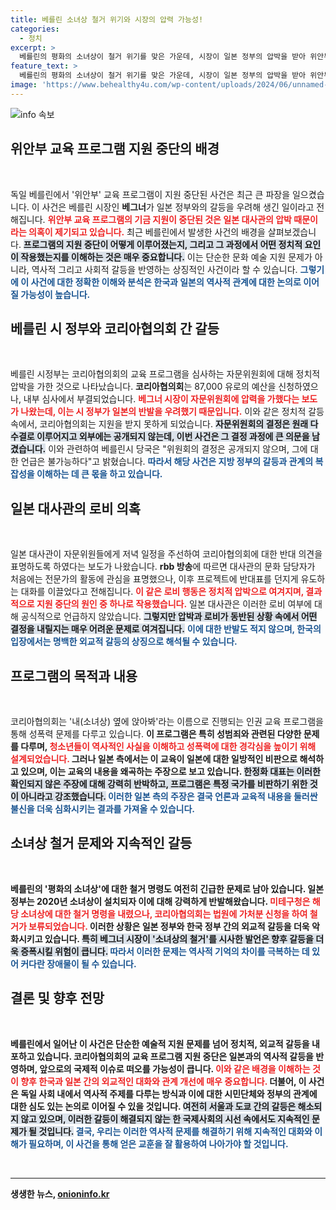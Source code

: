 ```yaml
---
title: 베를린 소녀상 철거 위기와 시장의 압력 가능성!
categories:
  - 정치
excerpt: >
  베를린의 평화의 소녀상이 철거 위기를 맞은 가운데, 시장이 일본 정부의 압박을 받아 위안부 교육 프로그램 지원 중단을 요구했다. 이로 인해 인권교육 프로젝트가 중단되며 일본 대사관의 로비 의혹도 제기되고 있다.クリック必至!
feature_text: >
  베를린의 평화의 소녀상이 철거 위기를 맞은 가운데, 시장이 일본 정부의 압박을 받아 위안부 교육 프로그램 지원 중단을 요구했다. 이로 인해 인권교육 프로젝트가 중단되며 일본 대사관의 로비 의혹도 제기되고 있다.クリック必至!
image: 'https://www.behealthy4u.com/wp-content/uploads/2024/06/unnamed-file.png'
---
```


<p><img src="https://www.behealthy4u.com/wp-content/uploads/2024/06/unnamed-file.png" alt="info 속보" /></p>

<h2 data-ke-size="size26">위안부 교육 프로그램 지원 중단의 배경</h2>

<p data-ke-size="size16">&nbsp;</p> 

<p>독일 베를린에서 '위안부' 교육 프로그램이 지원 중단된 사건은 최근 큰 파장을 일으켰습니다. 이 사건은 베를린 시장인 <b>베그너</b>가 일본 정부와의 갈등을 우려해 생긴 일이라고 전해집니다. <b><span style="color: #ee2323;">위안부 교육 프로그램의 기금 지원이 중단된 것은 일본 대사관의 압박 때문이라는 의혹이 제기되고 있습니다.</span></b> 최근 베를린에서 발생한 사건의 배경을 살펴보겠습니다. <b><span style="background-color: #21538527;">프로그램의 지원 중단이 어떻게 이루어졌는지, 그리고 그 과정에서 어떤 정치적 요인이 작용했는지를 이해하는 것은 매우 중요합니다.</span></b> 이는 단순한 문화 예술 지원 문제가 아니라, 역사적 그리고 사회적 갈등을 반영하는 상징적인 사건이라 할 수 있습니다. <b><span style="color: #1a5490;">그렇기에 이 사건에 대한 정확한 이해와 분석은 한국과 일본의 역사적 관계에 대한 논의로 이어질 가능성이 높습니다.</span></b></p>

<h2 data-ke-size="size26">베를린 시 정부와 코리아협의회 간 갈등</h2>

<p data-ke-size="size16">&nbsp;</p> 

<p>베를린 시정부는 코리아협의회의 교육 프로그램을 심사하는 자문위원회에 대해 정치적 압박을 가한 것으로 나타났습니다. <b>코리아협의회</b>는 87,000 유로의 예산을 신청하였으나, 내부 심사에서 부결되었습니다. <b><span style="color: #ee2323;">베그너 시장이 자문위원회에 압력을 가했다는 보도가 나왔는데, 이는 시 정부가 일본의 반발을 우려했기 때문입니다.</span></b> 이와 같은 정치적 갈등 속에서, 코리아협의회는 지원을 받지 못하게 되었습니다. <b><span style="background-color: #21538527;">자문위원회의 결정은 원래 다수결로 이루어지고 외부에는 공개되지 않는데, 이번 사건은 그 결정 과정에 큰 의문을 남겼습니다.</span></b> 이와 관련하여 베를린시 당국은 "위원회의 결정은 공개되지 않으며, 그에 대한 언급은 불가능하다"고 밝혔습니다. <b><span style="color: #1a5490;">따라서 해당 사건은 지방 정부의 갈등과 관계의 복잡성을 이해하는 데 큰 몫을 하고 있습니다.</span></b></p>

<h2 data-ke-size="size26">일본 대사관의 로비 의혹</h2>

<p data-ke-size="size16">&nbsp;</p> 

<p>일본 대사관이 자문위원들에게 저녁 일정을 주선하여 코리아협의회에 대한 반대 의견을 표명하도록 하였다는 보도가 나왔습니다. <b>rbb 방송</b>에 따르면 대사관의 문화 담당자가 처음에는 전문가의 활동에 관심을 표명했으나, 이후 프로젝트에 반대표를 던지게 유도하는 대화를 이끌었다고 전해집니다. <b><span style="color: #ee2323;">이 같은 로비 행동은 정치적 압박으로 여겨지며, 결과적으로 지원 중단의 원인 중 하나로 작용했습니다.</span></b> 일본 대사관은 이러한 로비 여부에 대해 공식적으로 언급하지 않았습니다. <b><span style="background-color: #21538527;">그렇지만 압박과 로비가 동반된 상황 속에서 어떤 결정을 내릴지는 매우 어려운 문제로 여겨집니다.</span></b> <b><span style="color: #1a5490;">이에 대한 반발도 적지 않으며, 한국의 입장에서는 명백한 외교적 갈등의 상징으로 해석될 수 있습니다.</span></b></p>

<h2 data-ke-size="size26">프로그램의 목적과 내용</h2>

<p data-ke-size="size16">&nbsp;</p> 

<p>코리아협의회는 '내(소녀상) 옆에 앉아봐'라는 이름으로 진행되는 인권 교육 프로그램을 통해 성폭력 문제를 다루고 있습니다. <b>이 프로그램은 특히 성범죄와 관련된 다양한 문제를 다루며, <b><span style="color: #ee2323;">청소년들이 역사적인 사실을 이해하고 성폭력에 대한 경각심을 높이기 위해 설계되었습니다.</span></b> 그러나 일본 측에서는 이 교육이 일본에 대한 일방적인 비판으로 해석하고 있으며, 이는 교육의 내용을 왜곡하는 주장으로 보고 있습니다. <b><span style="background-color: #21538527;">한정화 대표는 이러한 확인되지 않은 주장에 대해 강력히 반박하고, 프로그램은 특정 국가를 비판하기 위한 것이 아니라고 강조했습니다.</span></b> <b><span style="color: #1a5490;">이러한 일본 측의 주장은 결국 언론과 교육적 내용을 둘러싼 불신을 더욱 심화시키는 결과를 가져올 수 있습니다.</span></b></p>

<h2 data-ke-size="size26">소녀상 철거 문제와 지속적인 갈등</h2>

<p data-ke-size="size16">&nbsp;</p> 

<p>베를린의 '평화의 소녀상'에 대한 철거 명령도 여전히 긴급한 문제로 남아 있습니다. <b>일본 정부는 2020년 소녀상이 설치되자 이에 대해 강력하게 반발해왔습니다.</b> <b><span style="color: #ee2323;">미테구청은 해당 소녀상에 대한 철거 명령을 내렸으나, 코리아협의회는 법원에 가처분 신청을 하여 철거가 보류되었습니다.</span></b> 이러한 상황은 일본 정부와 한국 정부 간의 외교적 갈등을 더욱 악화시키고 있습니다. <b><span style="background-color: #21538527;">특히 베그너 시장이 '소녀상의 철거'를 시사한 발언은 향후 갈등을 더욱 증폭시킬 위험이 큽니다.</span></b> <b><span style="color: #1a5490;">따라서 이러한 문제는 역사적 기억의 차이를 극복하는 데 있어 커다란 장애물이 될 수 있습니다.</span></b></p>

<h2 data-ke-size="size26">결론 및 향후 전망</h2>

<p data-ke-size="size16">&nbsp;</p> 

<p>베를린에서 일어난 이 사건은 단순한 예술적 지원 문제를 넘어 정치적, 외교적 갈등을 내포하고 있습니다. <b>코리아협의회의 교육 프로그램 지원 중단은 일본과의 역사적 갈등을 반영하며, 앞으로의 국제적 이슈로 떠오를 가능성이 큽니다.</b> <b><span style="color: #ee2323;">이와 같은 배경을 이해하는 것이 향후 한국과 일본 간의 외교적인 대화와 관계 개선에 매우 중요합니다.</span></b> 더불어, 이 사건은 독일 사회 내에서 역사적 주제를 다루는 방식과 이에 대한 시민단체와 정부의 관계에 대한 심도 있는 논의로 이어질 수 있을 것입니다. <b><span style="background-color: #21538527;">여전히 서울과 도쿄 간의 갈등은 해소되지 않고 있으며, 이러한 갈등이 해결되지 않는 한 국제사회의 시선 속에서도 지속적인 문제가 될 것입니다.</span></b> <b><span style="color: #1a5490;">결국, 우리는 이러한 역사적 문제를 해결하기 위해 지속적인 대화와 이해가 필요하며, 이 사건을 통해 얻은 교훈을 잘 활용하여 나아가야 할 것입니다.</span></b> </p>

<p data-ke-size="size16">&nbsp;</p> 

<hr />
생생한 뉴스, <a href="https://onioninfo.kr" rel="dofollow">onioninfo.kr</a>


